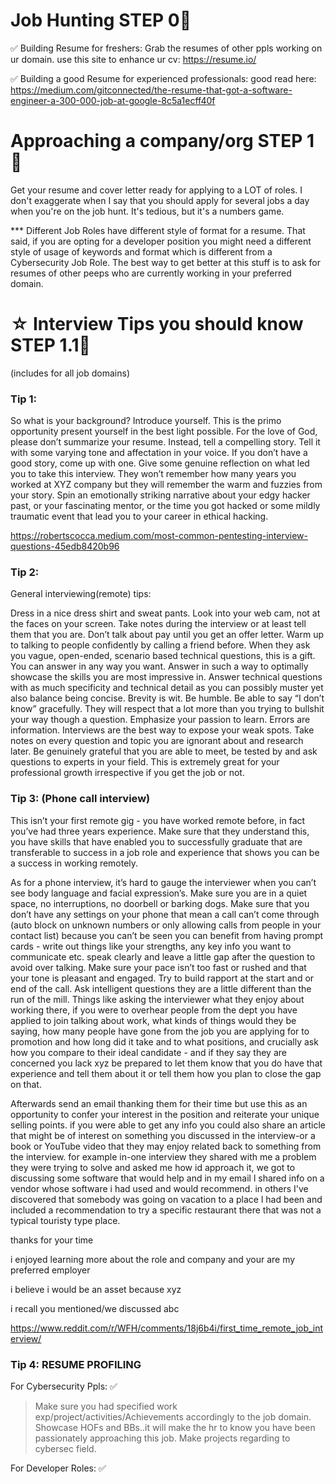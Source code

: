 
# Job Hunting STEP 0🛑

✅ 
Building Resume for freshers:
Grab the resumes of other ppls working on ur domain.
use this site to enhance ur cv: https://resume.io/ 
                      

    
✅
Building a good Resume for experienced professionals:
good read here: https://medium.com/gitconnected/the-resume-that-got-a-software-engineer-a-300-000-job-at-google-8c5a1ecff40f

 
# Approaching a company/org STEP 1🛑

Get your resume and cover letter ready for applying to a LOT of roles. I don't exaggerate when I say that you should apply for several jobs a day when you're on the job hunt. It's tedious, but it's a numbers game.



*** Different Job Roles have different style of format for a resume. That said, if you are opting for a developer position you might need a different style of usage of keywords and format which is different from a Cybersecurity Job Role. The best way to get better at this stuff is to ask for resumes of other peeps who are currently working in your preferred domain.
  



# ☆ Interview Tips you should know STEP 1.1🛑
(includes for all job domains)


### Tip 1:
So what is your background? Introduce yourself.
This is the primo opportunity present yourself in the best light possible. For the love of God, please don’t summarize your resume. Instead, tell a compelling story. Tell it with some varying tone and affectation in your voice. If you don’t have a good story, come up with one. Give some genuine reflection on what led you to take this interview. They won’t remember how many years you worked at XYZ company but they will remember the warm and fuzzies from your story. Spin an emotionally striking narrative about your edgy hacker past, or your fascinating mentor, or the time you got hacked or some mildly traumatic event that lead you to your career in ethical hacking.

https://robertscocca.medium.com/most-common-pentesting-interview-questions-45edb8420b96
 
 

### Tip 2:  
General interviewing(remote) tips:

Dress in a nice dress shirt and sweat pants.
Look into your web cam, not at the faces on your screen.
Take notes during the interview or at least tell them that you are.
Don’t talk about pay until you get an offer letter.
Warm up to talking to people confidently by calling a friend before.
When they ask you vague, open-ended, scenario based technical questions, this is a gift. You can answer in any way you want. Answer in such a way to optimally showcase the skills you are most impressive in.
Answer technical questions with as much specificity and technical detail as you can possibly muster yet also balance being concise. Brevity is wit.
Be humble. Be able to say “I don’t know” gracefully. They will respect that a lot more than you trying to bullshit your way though a question. Emphasize your passion to learn.
Errors are information. Interviews are the best way to expose your weak spots. Take notes on every question and topic you are ignorant about and research later.
Be genuinely grateful that you are able to meet, be tested by and ask questions to experts in your field. This is extremely great for your professional growth irrespective if you get the job or not.



### Tip 3: (Phone call interview)

This isn’t your first remote gig - you have worked remote before, in fact you’ve had three years experience. Make sure that they understand this, you have skills that have enabled you to successfully graduate that are transferable to success in a job role and experience that shows you can be a success in working remotely.

As for a phone interview, it’s hard to gauge the interviewer when you can’t see body language and facial expression’s. Make sure you are in a quiet space, no interruptions, no doorbell or barking dogs. Make sure that you don’t have any settings on your phone that mean a call can’t come through (auto block on unknown numbers or only allowing calls from people in your contact list) because you can’t be seen you can benefit from having prompt cards - write out things like your strengths, any key info you want to communicate etc. speak clearly and leave a little gap after the question to avoid over talking. Make sure your pace isn’t too fast or rushed and that your tone is pleasant and engaged. Try to build rapport at the start and or end of the call. Ask intelligent questions they are a little different than the run of the mill. Things like asking the interviewer what they enjoy about working there, if you were to overhear people from the dept you have applied to join talking about work, what kinds of things would they be saying, how many people have gone from the job you are applying for to promotion and how long did it take and to what positions, and crucially ask how you compare to their ideal candidate - and if they say they are concerned you lack xyz be prepared to let them know that you do have that experience and tell them about it or tell them how you plan to close the gap on that.

Afterwards send an email thanking them for their time but use this as an opportunity to confer your interest in the position and reiterate your unique selling points. if you were able to get any info you could also share an article that might be of interest on something you discussed in the interview-or a book or YouTube video that they may enjoy related back to something from the interview. for example in-one interview they shared with me a problem they were trying to solve and asked me how id approach it, we got to discussing some software that would help and in my email l shared info on a vendor whose software i had used and would recommend. in others I've discovered that somebody was going on vacation to a place l had been and included a recommendation to try a specific restaurant there that was not a typical touristy type place.

thanks for your time

i enjoyed learning more about the role and company and your are my preferred employer

i believe i would be an asset because xyz

i recall you mentioned/we discussed abc

https://www.reddit.com/r/WFH/comments/18j6b4i/first_time_remote_job_interview/


### Tip 4: RESUME PROFILING

For Cybersecurity Ppls: ✅

> Make sure you had specified work exp/project/activities/Achievements accordingly to the job domain.
> Showcase HOFs and BBs..it will make the hr to know you have been passionately approaching this job.
> Make projects regarding to cybersec field.

For Developer Roles: ✅



